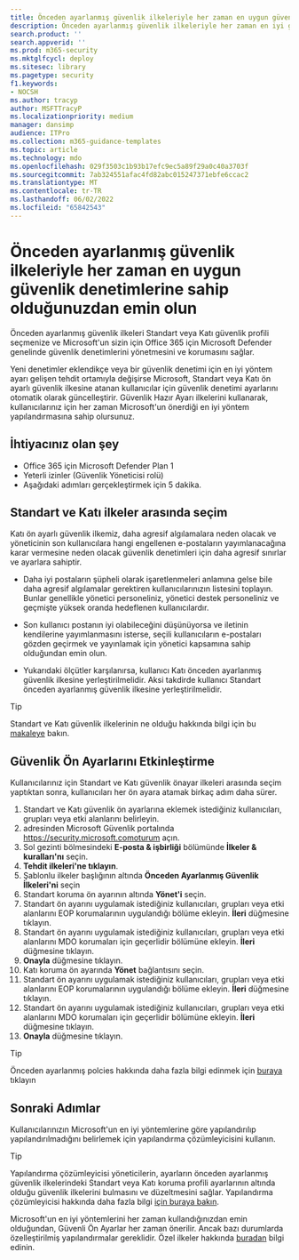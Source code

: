 ```yaml
---
title: Önceden ayarlanmış güvenlik ilkeleriyle her zaman en uygun güvenlik denetimlerine sahip olduğunuzdan emin olun
description: Önceden ayarlanmış güvenlik ilkeleriyle her zaman en iyi güvenlik denetimlerine sahip olduğunuzdan emin olmak için adımlar. Önceden ayarlanmış ilkeler, Standart veya Katı bir güvenlik profili seçmenize olanak verir. Microsoft, Office 365 için Microsoft Defender genelinde güvenlik denetimlerini sizin için yönetir ve korur.
search.product: ''
search.appverid: ''
ms.prod: m365-security
ms.mktglfcycl: deploy
ms.sitesec: library
ms.pagetype: security
f1.keywords:
- NOCSH
ms.author: tracyp
author: MSFTTracyP
ms.localizationpriority: medium
manager: dansimp
audience: ITPro
ms.collection: m365-guidance-templates
ms.topic: article
ms.technology: mdo
ms.openlocfilehash: 029f3503c1b93b17efc9ec5a89f29a0c40a3703f
ms.sourcegitcommit: 7ab324551afac4fd82abc015247371ebfe6ccac2
ms.translationtype: MT
ms.contentlocale: tr-TR
ms.lasthandoff: 06/02/2022
ms.locfileid: "65842543"
---
```

# <a name="ensuring-you-always-have-the-optimal-security-controls-with-preset-security-policies"></a>Önceden ayarlanmış güvenlik ilkeleriyle her zaman en uygun güvenlik denetimlerine sahip olduğunuzdan emin olun

Önceden ayarlanmış güvenlik ilkeleri Standart veya Katı güvenlik profili seçmenize ve Microsoft'un sizin için Office 365 için Microsoft Defender genelinde güvenlik denetimlerini yönetmesini ve korumasını sağlar.

Yeni denetimler eklendikçe veya bir güvenlik denetimi için en iyi yöntem ayarı gelişen tehdit ortamıyla değişirse Microsoft, Standart veya Katı ön ayarlı güvenlik ilkesine atanan kullanıcılar için güvenlik denetimi ayarlarını otomatik olarak güncelleştirir. Güvenlik Hazır Ayarı ilkelerini kullanarak, kullanıcılarınız için her zaman Microsoft'un önerdiği en iyi yöntem yapılandırmasına sahip olursunuz.

## <a name="what-you-will-need"></a>İhtiyacınız olan şey
- Office 365 için Microsoft Defender Plan 1
- Yeterli izinler (Güvenlik Yöneticisi rolü)
- Aşağıdaki adımları gerçekleştirmek için 5 dakika.

## <a name="choosing-between-standard-and-strict-policies"></a>Standart ve Katı ilkeler arasında seçim

Katı ön ayarlı güvenlik ilkemiz, daha agresif algılamalara neden olacak ve yöneticinin son kullanıcılara hangi engellenen e-postaların yayımlanacağına karar vermesine neden olacak güvenlik denetimleri için daha agresif sınırlar ve ayarlara sahiptir.

- Daha iyi postaların şüpheli olarak işaretlenmeleri anlamına gelse bile daha agresif algılamalar gerektiren kullanıcılarınızın listesini toplayın. Bunlar genellikle yönetici personeliniz, yönetici destek personeliniz ve geçmişte yüksek oranda hedeflenen kullanıcılardır.

- Son kullanıcı postanın iyi olabileceğini düşünüyorsa ve iletinin kendilerine yayımlanmasını isterse, seçili kullanıcıların e-postaları gözden geçirmek ve yayınlamak için yönetici kapsamına sahip olduğundan emin olun.

- Yukarıdaki ölçütler karşılanırsa, kullanıcı Katı önceden ayarlanmış güvenlik ilkesine yerleştirilmelidir. Aksi takdirde kullanıcı Standart önceden ayarlanmış güvenlik ilkesine yerleştirilmelidir.

> [!TIP]
> Standart ve Katı güvenlik ilkelerinin ne olduğu hakkında bilgi için bu [makaleye](../../office-365-security/recommended-settings-for-eop-and-office365.md) bakın.

## <a name="enable-security-presets"></a>Güvenlik Ön Ayarlarını Etkinleştirme

Kullanıcılarınız için Standart ve Katı güvenlik önayar ilkeleri arasında seçim yaptıktan sonra, kullanıcıları her ön ayara atamak birkaç adım daha sürer.

1. Standart ve Katı güvenlik ön ayarlarına eklemek istediğiniz kullanıcıları, grupları veya etki alanlarını belirleyin.
1. adresinden Microsoft Güvenlik portalında https://security.microsoft.comoturum açın.
1. Sol gezinti bölmesindeki **E-posta & işbirliği** bölümünde **İlkeler & kuralları'nı** seçin.
1. **Tehdit ilkeleri'ne tıklayın**.
1. Şablonlu ilkeler başlığının altında **Önceden Ayarlanmış Güvenlik** **İlkeleri'ni** seçin
1. Standart koruma ön ayarının altında **Yönet'i** seçin.
1. Standart ön ayarını uygulamak istediğiniz kullanıcıları, grupları veya etki alanlarını EOP korumalarının uygulandığı bölüme ekleyin. **İleri** düğmesine tıklayın.
1. Standart ön ayarını uygulamak istediğiniz kullanıcıları, grupları veya etki alanlarını MDO korumaları için geçerlidir bölümüne ekleyin. **İleri** düğmesine tıklayın.
1. **Onayla** düğmesine tıklayın.
1. Katı koruma ön ayarında **Yönet** bağlantısını seçin.
1. Standart ön ayarını uygulamak istediğiniz kullanıcıları, grupları veya etki alanlarını EOP korumalarının uygulandığı bölüme ekleyin. **İleri** düğmesine tıklayın.
1. Standart ön ayarını uygulamak istediğiniz kullanıcıları, grupları veya etki alanlarını MDO korumaları için geçerlidir bölümüne ekleyin. **İleri** düğmesine tıklayın.
1. **Onayla** düğmesine tıklayın.

> [!TIP]
> Önceden ayarlanmış polcies hakkında daha fazla bilgi edinmek için [buraya](../../office-365-security/preset-security-policies.md) tıklayın

## <a name="next-steps"></a>Sonraki Adımlar

Kullanıcılarınızın Microsoft'un en iyi yöntemlerine göre yapılandırılıp yapılandırılmadığını belirlemek için yapılandırma çözümleyicisini kullanın.

> [!TIP]
> Yapılandırma çözümleyicisi yöneticilerin, ayarların önceden ayarlanmış güvenlik ilkelerindeki Standart veya Katı koruma profili ayarlarının altında olduğu güvenlik ilkelerini bulmasını ve düzeltmesini sağlar. Yapılandırma çözümleyicisi hakkında daha fazla bilgi [için buraya bakın](../../office-365-security/configuration-analyzer-for-security-policies.md).

Microsoft'un en iyi yöntemlerini her zaman kullandığınızdan emin olduğundan, Güvenli Ön Ayarlar her zaman önerilir. Ancak bazı durumlarda özelleştirilmiş yapılandırmalar gereklidir. Özel ilkeler hakkında [buradan](../../office-365-security/tenant-wide-setup-for-increased-security.md) bilgi edinin.

